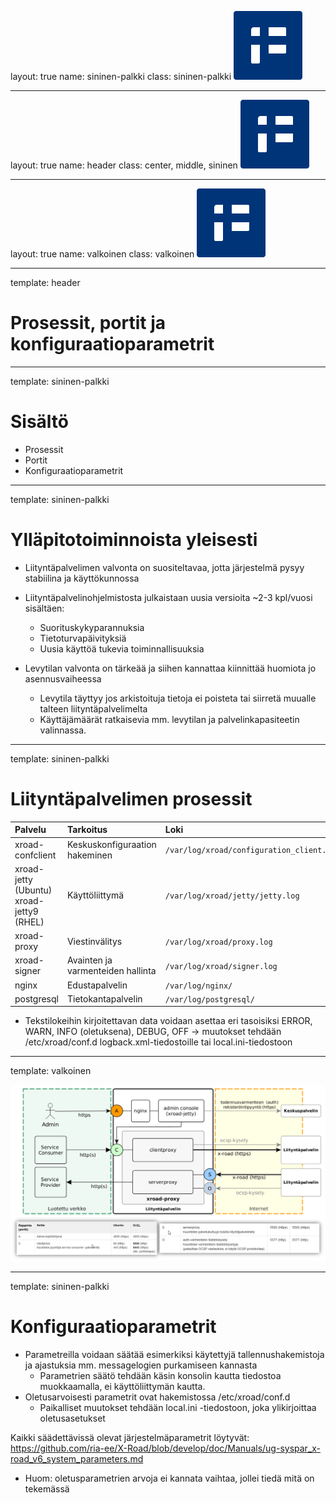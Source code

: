 layout: true
name: sininen-palkki
class: sininen-palkki
![logo](../suomifi_logo.svg)

---
layout: true
name: header
class: center, middle, sininen
![logo](../suomifi_logo.svg)

---
layout: true
name: valkoinen
class: valkoinen
![logo](../suomifi_logo.svg)

<!--DON'T TOUCH ABOVE THIS !!!!!! -->
---

template: header

# Prosessit, portit ja konfiguraatioparametrit

---

template: sininen-palkki

# Sisältö

* Prosessit
* Portit
* Konfiguraatioparametrit

---

template: sininen-palkki

# Ylläpitotoiminnoista yleisesti

* Liityntäpalvelimen valvonta on suositeltavaa, jotta järjestelmä pysyy stabiilina ja käyttökunnossa
* Liityntäpalvelinohjelmistosta julkaistaan uusia versioita ~2-3 kpl/vuosi sisältäen:
    * Suorituskykyparannuksia
    * Tietoturvapäivityksiä
    * Uusia käyttöä tukevia toiminnallisuuksia  

* Levytilan valvonta on tärkeää ja siihen kannattaa kiinnittää huomiota jo asennusvaiheessa
    * Levytila täyttyy jos arkistoituja tietoja ei poisteta tai siirretä muualle talteen liityntäpalvelimelta
    * Käyttäjämäärät ratkaisevia mm. levytilan ja palvelinkapasiteetin valinnassa.

---

template: sininen-palkki

# Liityntäpalvelimen prosessit

|Palvelu             |Tarkoitus                        |Loki                                       |
|:-------------------|:--------------------------------|:------------------------------------------|
|xroad-confclient    |Keskuskonfiguraation hakeminen   | `/var/log/xroad/configuration_client.log` |
|xroad-jetty (Ubuntu)<br>xroad-jetty9 (RHEL)|Käyttöliittymä |`/var/log/xroad/jetty/jetty.log`      |
|xroad-proxy         |Viestinvälitys                   |`/var/log/xroad/proxy.log`                 |
|xroad-signer        |Avainten ja varmenteiden hallinta|`/var/log/xroad/signer.log`                |
|nginx               |Edustapalvelin                   |`/var/log/nginx/`                          |
|postgresql          |Tietokantapalvelin               |`/var/log/postgresql/`                     |

* Tekstilokeihin kirjoitettavan data voidaan asettaa eri tasoisiksi ERROR, WARN, INFO (oletuksena), DEBUG, OFF
 -> muutokset tehdään /etc/xroad/conf.d logback.xml-tiedostoille tai local.ini-tiedostoon

---

template: valkoinen

![lipan-portit](../images/lipan-portit.png)

---

template: sininen-palkki

# Konfiguraatioparametrit

* Parametreilla voidaan säätää esimerkiksi käytettyjä tallennushakemistoja ja ajastuksia mm. messagelogien purkamiseen kannasta
    * Parametrien säätö tehdään käsin konsolin kautta tiedostoa muokkaamalla, ei käyttöliittymän kautta.
* Oletusarvoisesti parametrit ovat hakemistossa /etc/xroad/conf.d
    * Paikalliset muutokset tehdään local.ini -tiedostoon, joka ylikirjoittaa oletusasetukset

Kaikki säädettävissä olevat järjestelmäparametrit löytyvät: https://github.com/ria-ee/X-Road/blob/develop/doc/Manuals/ug-syspar_x-road_v6_system_parameters.md

* Huom: oletusparametrien arvoja ei kannata vaihtaa, jollei tiedä mitä on tekemässä